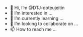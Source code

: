 - 👋 Hi, I’m @DTJ-doteujeitin
- 👀 I’m interested in ...
- 🌱 I’m currently learning ...
- 💞️ I’m looking to collaborate on ...
- 📫 How to reach me ...

<!---
DTJ-doteujeitin/DTJ-doteujeitin is a ✨ special ✨ repository because its `README.md` (this file) appears on your GitHub profile.
You can click the Preview link to take a look at your changes.
--->
